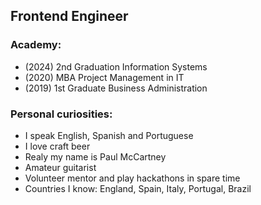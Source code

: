 ## Frontend Engineer

### Academy:
- (2024) 2nd Graduation Information Systems
- (2020) MBA Project Management in IT
- (2019) 1st Graduate Business Administration

### Personal curiosities:
- I speak English, Spanish and Portuguese
- I love craft beer
- Realy my name is Paul McCartney 
- Amateur guitarist
- Volunteer mentor and play hackathons in spare time
- Countries I know: England, Spain, Italy, Portugal, Brazil
